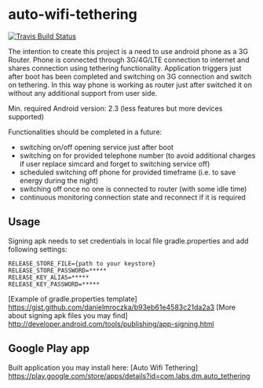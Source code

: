 # auto-wifi-tethering

[![Travis Build Status](https://travis-ci.org/danielmroczka/auto-tethering.png?branch=master)](https://travis-ci.org/danielmroczka/auto-tethering)

The intention to create this project is a need to use android phone as a 3G Router. 
Phone is connected through 3G/4G/LTE connection to internet and shares connection using tethering functionality. 
Application triggers just after boot has been completed and switching on 3G connection and switch on tethering.
In this way phone is working as router just after switched it on without any additional support from user side.

Min. required Android version: 2.3 (less features but more devices supported)

Functionalities should be completed in a future:
- switching on/off opening service just after boot
- switching on for provided telephone number (to avoid additional charges if user replace simcard and forget to switching service off)
- scheduled switching off phone for provided timeframe (i.e. to save energy during the night)
- switching off once no one is connected to router (with some idle time)
- continuous monitoring connection state and reconnect if it is required

## Usage
Signing apk needs to set credentials in local file gradle.properties and add following settings:
```
RELEASE_STORE_FILE={path to your keystore}
RELEASE_STORE_PASSWORD=*****
RELEASE_KEY_ALIAS=*****
RELEASE_KEY_PASSWORD=*****
```
[Example of gradle.properties template] https://gist.github.com/danielmroczka/b93eb61e4583c21da2a3
[More about signing apk files you may find] http://developer.android.com/tools/publishing/app-signing.html

## Google Play app
Built application you may install here: [Auto Wifi Tethering] https://play.google.com/store/apps/details?id=com.labs.dm.auto_tethering
